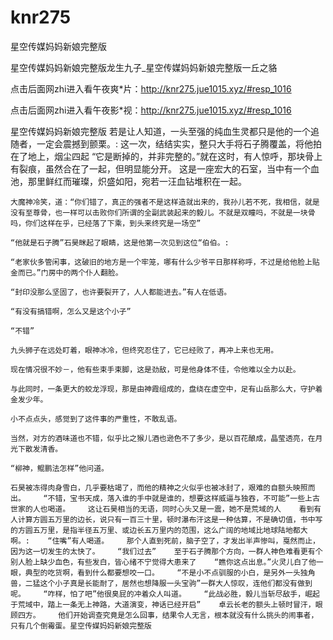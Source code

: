 # knr275
星空传媒妈妈新娘完整版

星空传媒妈妈新娘完整版龙生九子_星空传媒妈妈新娘完整版一丘之貉

点击后面网zhi进入看午夜爽*片：http://knr275.jue1015.xyz/#resp_1016

点击后面网zhi进入看午夜影*视：http://knr275.jue1015.xyz/#resp_1016

星空传媒妈妈新娘完整版    若是让人知道，一头至强的纯血生灵都只是他的一个追随者，一定会震撼到颤栗。:    这一次，结结实实，整只大手将石子腾覆盖，将他拍在了地上，烟尘四起    “它是断掉的，并非完整的。”就在这时，有人惊呼，那块骨上有裂痕，虽然合在了一起，但明显能分开。    这是一座宏大的石室，当中有一个血池，那里鲜红而璀璨，炽盛如阳，宛若一汪血钻堆积在一起。

    大魔神冷笑，道：“你们错了，真正的强者不是这样造就出来的，我孙儿若不死，我相信，就是没有至尊骨，也一样可以击败你们所谓的全副武装起来的毅儿。不就是双瞳吗，不就是一块骨吗，你们这样在乎，已经落了下乘，到头来终究是一场空”

    “他就是石子腾”石昊眯起了眼睛，这是他第一次见到这位“伯伯。:

    “老家伙多管闲事，这破旧的地方是一个牢笼，哪有什么少爷平日那样称呼，不过是给他脸上贴金而已。”门房中的两个仆人翻脸。

    “封印没那么坚固了，也许要裂开了，人人都能进去。”有人在低语。

    “有没有搞错啊，怎么又是这个小子”

    “不错”

    九头狮子在远处盯着，眼神冰冷，但终究忍住了，它已经败了，再冲上来也无用。

    现在情况很不妙－，他有些束手束脚，这是劲敌，可是他身体不佳，令他难以全力以赴。

    与此同时，一条更大的蛟龙浮现，那是由神霞组成的，盘绕在虚空中，足有山岳那么大，守护着金发少年。

    小不点点头，感觉到了这件事的严重性，不敢乱语。

    当然，对方的酒味道也不错，似乎比之猴儿酒也逊色不了多少，是以百花酿成，晶莹透亮，在月光下散发清香。

    “柳神，鲲鹏法怎样”他问道。

    石昊被冻得肉身雪白，几乎要枯竭了，而他的精神之火似乎也被冰封了，艰难的自额头映照而出。    “不错，宝书天成，落入谁的手中就是谁的，想要这样威逼与独吞，不可能”一些上古世家的人也喝道。    这让石昊相当的无语，同时心头又是一震，她不是荒域的人    看到有人计算方圆五万里的边长，说只有一百三十里，顿时瀑布汗这是一种估算，不是确切值，书中写的方圆五万里，是指半径五万里、或边长五万里内的范围，这么广阔的地域比地球陆地都大啊。:    “住嘴”有人喝道。    那个人直到死前，脑子空了，才发出半声惨叫，戛然而止，因为这一切发生的太快了。    “我们过去”    至于石子腾那个方向，一群人神色难看更有个别人脸上缺少血色，有些发白，皆心绪不宁觉得大患来了    “瞧你这点出息。”火灵儿白了他一眼，典型的吃货啊，看到什么都要想咬一口。    “不是小不点驯服的小白，是另外一头独角兽，二猛这个小子真是长能耐了，居然也想降服一头宝驹”一群大人惊叹，连他们都没有做到呢。    “咋样，怕了吧”他很臭屁的冲着众人叫道。    “此战必胜，毅儿当斩尽敌手，崛起于荒域中，踏上一条无上神路，大道演变，神话已经开启”    卓云长老的额头上顿时冒汗，眼顾四方。    他们开始调查究竟是怎么回事，结果令人无言，根本就没有什么挑头的闹事者，只有几个倒霉蛋。星空传媒妈妈新娘完整版
